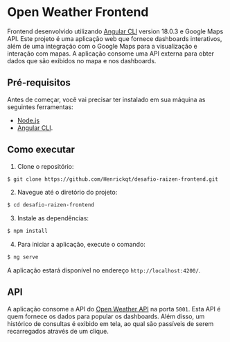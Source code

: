 # Open Weather Frontend

Frontend desenvolvido utilizando [Angular CLI](https://github.com/angular/angular-cli) version 18.0.3 e Google Maps API. Este projeto é uma aplicação web que fornece dashboards interativos, além de uma integração com o Google Maps para a visualização e interação com mapas. A aplicação consome uma API externa para obter dados que são exibidos no mapa e nos dashboards.

## Pré-requisitos

Antes de começar, você vai precisar ter instalado em sua máquina as seguintes ferramentas:
- [Node.js](https://nodejs.org/en/)
- [Angular CLI](https://cli.angular.io/). 

## Como executar

1. Clone o repositório:
```bash
$ git clone https://github.com/Henrickqt/desafio-raizen-frontend.git
```

2. Navegue até o diretório do projeto:
```bash
$ cd desafio-raizen-frontend
```

3. Instale as dependências:
```bash
$ npm install
```

4. Para iniciar a aplicação, execute o comando:
```bash
$ ng serve
```

A aplicação estará disponível no endereço `http://localhost:4200/`.

## API

A aplicação consome a API do [Open Weather API](https://github.com/Henrickqt/desafio-raizen-api) na porta `5001`. Esta API é quem fornece os dados para popular os dashboards. Além disso, um histórico de consultas é exibido em tela, ao qual são passíveis de serem recarregados através de um clique.
